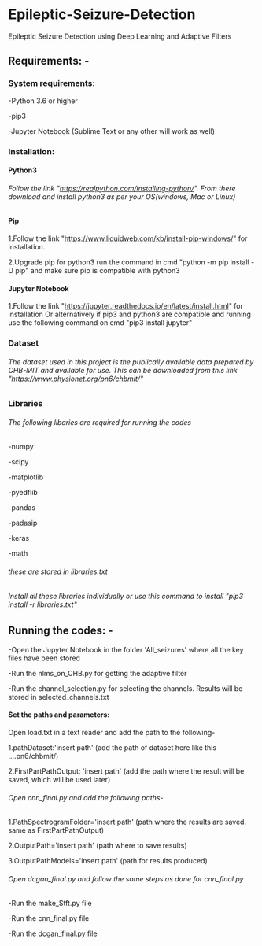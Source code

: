 # Epileptic-Seizure-Detection
Epileptic Seizure Detection using Deep Learning and Adaptive Filters

## Requirements: -

### System requirements:

-Python 3.6 or higher

-pip3

-Jupyter Notebook (Sublime Text or any other will work as well)


### Installation:

#### Python3
###### Follow the link "https://realpython.com/installing-python/". From there download and install python3 as per your OS(windows, Mac or Linux)

#### Pip

1.Follow the link "https://www.liquidweb.com/kb/install-pip-windows/" for installation.

2.Upgrade pip for python3
run the command in cmd "python -m pip install -U pip" and make sure pip is compatible with python3

#### Jupyter Notebook
1.Follow the link "https://jupyter.readthedocs.io/en/latest/install.html" for installation
Or alternatively if pip3 and python3 are compatible and running use the following command on cmd "pip3 install jupyter"

### Dataset
###### The dataset used in this project is the publically available data prepared by CHB-MIT and available for use. This can be downloaded from this link "https://www.physionet.org/pn6/chbmit/"

### Libraries
###### The following libaries are required for running the codes

-numpy

-scipy

-matplotlib

-pyedflib

-pandas

-padasip

-keras

-math

###### these are stored in libraries.txt 

###### Install all these libraries individually or use this command to install "pip3 install -r libraries.txt"

## Running the codes: -
 
-Open the Jupyter Notebook in the folder 'All_seizures' where all the key files have been stored

-Run the nlms_on_CHB.py for getting the adaptive filter

-Run the channel_selection.py for selecting the channels. Results will be stored in selected_channels.txt

#### Set the paths and parameters:

Open load.txt in a text reader and add the path to the following-

1.pathDataset:'insert path' (add the path of dataset here like this ....pn6/chbmit/)

2.FirstPartPathOutput: 'insert path' (add the path where the result will be saved, which will be used later)

###### Open cnn_final.py and add the following paths-

1.PathSpectrogramFolder='insert path' (path where the results are saved. same as FirstPartPathOutput)

2.OutputPath='insert path' (path where to save results)

3.OutputPathModels='insert path' (path for results produced)

###### Open dcgan_final.py and follow the same steps as done for cnn_final.py

-Run the make_Stft.py file

-Run the cnn_final.py file

-Run the dcgan_final.py file

